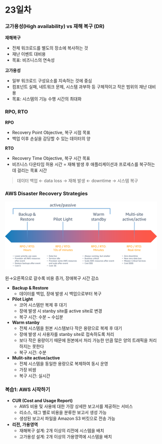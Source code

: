 # 23일차

### 고가용**성(High availability) vs 재해 복구 (DR)**

**재해복구**

- 전체 워크로드를 별도의 장소에 복사하는 것
- 재난 이벤트 대비용
- 목표: 비즈니스의 연속성

**고가용성**

- 일부 워크로드 구성요소를 지속하는 것에 중심
- 컴포넌트 실패, 네트워크 문제, 시스템 과부하 등 구체적이고 작은 범위의 재난 대비용
- 목표: 시스템의 기능 수행 시간의 최대화

### RP**O, RTO**

**RPO**

- Recovery Point Objective, 복구 시점 목표
- 백업 이후 손실을 감당할 수 있는 데이터의 양

**RTO**

- Recovery Time Objective, 복구 시간 목표
- 비즈니스 다운타임 허용 시간 = 재해 발생 후 애플리케이션과 프로세스를 복구하는데 걸리는 목표 시간

> 데이터 백업 ← data loss → 재해 발생 ← downtime → 시스템 복구
> 

### AWS Disaster Recovery Strategies

![Untitled](./img/1.png)

왼→오른쪽으로 갈수록 비용 증가, 장애복구 시간 감소

- **Backup & Restore**
    - 데이터를 백업, 장애 발생 시 백업으로부터 복구
- **Pilot Light**
    - 코어 시스템만 복제 후 대기
    - 장애 발생 시 stanby site를 active site로 변경
    - 복구 시간: 수분 ~ 수십분
- **Warm stanby**
    - 전체 시스템을 원본 시스템보다 작은 용량으로 복제 후 대기
    - 장애 발생 시 사용자를 stanby site로 접속하도록 처리
    - 보다 작은 용량이기 때문에 원본에서 처리 가능한 만큼 많은 양의 트래픽을 처리하지는 못한다
    - 복구 시간: 수분
- **Mulit-site active/active**
    - 전체 시스템을 동일한 용량으로 복제하여 동시 운영
    - 가장 비쌈
    - 복구 시간: 실시간

### 복습1: AWS 시작하기

- **CUR (Cost and Usage Report)**
    - AWS 비용 및 사용에 대한 가장 상세한 보고서를 제공하는 서비스
    - 리소스, 태그 별로 비용을 분류한 보고서 생성 가능
    - 생성된 보고서 파일을 Amazon S3 버킷으로 전송 가능
- **리전, 가용영역**
    - 재해복구 설계: 2개 이상의 리전에 시스템을 배치
    - 고가용성 설계: 2개 이상의 가용영역에 시스템을 배치